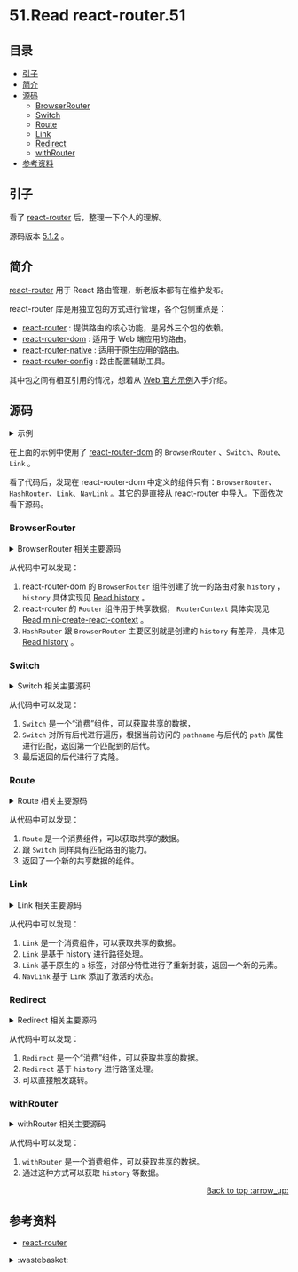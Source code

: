 # 51.Read react-router.51
## <a name="index"></a> 目录
- [引子](#start)
- [简介](#intro)
- [源码](#code)
  - [BrowserRouter](#browser-router)
  - [Switch](#switch)
  - [Route](#route)
  - [Link](#link)
  - [Redirect](#redirect)
  - [withRouter](#with-router)
- [参考资料](#reference)


## <a name="start"></a> 引子
看了 [react-router][url-github-1] 后，整理一下个人的理解。

源码版本 [5.1.2][url-github-2] 。

## <a name="intro"></a> 简介
[react-router][url-github-1] 用于 React 路由管理，新老版本都有在维护发布。

react-router 库是用独立包的方式进行管理，各个包侧重点是：
- [react-router][url-github-3] : 提供路由的核心功能，是另外三个包的依赖。
- [react-router-dom][url-github-4] : 适用于 Web 端应用的路由。
- [react-router-native][url-github-5] : 适用于原生应用的路由。
- [react-router-config][url-github-6] : 路由配置辅助工具。


其中包之间有相互引用的情况，想着从 [Web 官方示例][url-docs-1]入手介绍。

## <a name="code"></a> 源码

<details>
<summary>示例 </summary>

```js
import React from "react";
import {
  BrowserRouter as Router,
  Switch,
  Route,
  Link
} from "react-router-dom";

export default function App() {
  return (
    <Router>
      <div>
        <nav>
          <ul>
            <li>
              <Link to="/">Home</Link>
            </li>
            <li>
              <Link to="/about">About</Link>
            </li>
            <li>
              <Link to="/users">Users</Link>
            </li>
          </ul>
        </nav>

        {/* A <Switch> looks through its children <Route>s and
            renders the first one that matches the current URL. */}
        <Switch>
          <Route path="/about">
            <About />
          </Route>
          <Route path="/users">
            <Users />
          </Route>
          <Route path="/">
            <Home />
          </Route>
        </Switch>
      </div>
    </Router>
  );
}

function Home() {
  return <h2>Home</h2>;
}

function About() {
  return <h2>About</h2>;
}

function Users() {
  return <h2>Users</h2>;
}
```

</details>

在上面的示例中使用了 [react-router-dom][url-github-4] 的 `BrowserRouter` 、`Switch`、`Route`、`Link` 。

看了代码后，发现在 react-router-dom 中定义的组件只有：`BrowserRouter`、`HashRouter`、`Link`、`NavLink` 。其它的是直接从 react-router 中导入。下面依次看下源码。

### <a name="browser-router"></a> BrowserRouter

<details>
<summary>BrowserRouter 相关主要源码</summary>

```js
// BrowserRouter.js 主要代码
import React from "react";
import { Router } from "react-router";
import { createBrowserHistory as createHistory } from "history";
class BrowserRouter extends React.Component {
  history = createHistory(this.props);

  render() {
    return <Router history={this.history} children={this.props.children} />;
  }
}
export default BrowserRouter;
```

```js
// react-router 的 Router 组件主要代码
import React from "react";
import RouterContext from "./RouterContext";

class Router extends React.Component {
  static computeRootMatch(pathname) {
    return { path: "/", url: "/", params: {}, isExact: pathname === "/" };
  }

  constructor(props) {
    super(props);

    this.state = {
      location: props.history.location
    };

    // This is a bit of a hack. We have to start listening for location
    // changes here in the constructor in case there are any <Redirect>s
    // on the initial render. If there are, they will replace/push when
    // they mount and since cDM fires in children before parents, we may
    // get a new location before the <Router> is mounted.
    this._isMounted = false;
    this._pendingLocation = null;

    if (!props.staticContext) {
      this.unlisten = props.history.listen(location => {
        if (this._isMounted) {
          this.setState({ location });
        } else {
          this._pendingLocation = location;
        }
      });
    }
  }

  componentDidMount() {
    this._isMounted = true;

    if (this._pendingLocation) {
      this.setState({ location: this._pendingLocation });
    }
  }

  componentWillUnmount() {
    if (this.unlisten) this.unlisten();
  }

  render() {
    return (
      <RouterContext.Provider
        children={this.props.children || null}
        value={{
          history: this.props.history,
          location: this.state.location,
          match: Router.computeRootMatch(this.state.location.pathname),
          staticContext: this.props.staticContext
        }}
      />
    );
  }
}

export default Router;

```

</details>

从代码中可以发现：
1. react-router-dom 的 `BrowserRouter` 组件创建了统一的路由对象 `history` ， `history` 具体实现见 [Read history][url-blog-42] 。
2. react-router 的 `Router` 组件用于共享数据， `RouterContext` 具体实现见 [Read mini-create-react-context][url-blog-42] 。
3. `HashRouter` 跟 `BrowserRouter` 主要区别就是创建的 `history` 有差异，具体见 [Read history][url-blog-42] 。


### <a name="switch"></a> Switch
<details>
<summary>Switch 相关主要源码</summary>

```js
// Switch.js 主要代码
import React from "react";
import RouterContext from "./RouterContext";
import matchPath from "./matchPath"; // 路径匹配

/**
 * The public API for rendering the first <Route> that matches.
 */
class Switch extends React.Component {
  render() {
    return (
      <RouterContext.Consumer>
        {context => {
          invariant(context, "You should not use <Switch> outside a <Router>");

          const location = this.props.location || context.location;

          let element, match;

          // We use React.Children.forEach instead of React.Children.toArray().find()
          // here because toArray adds keys to all child elements and we do not want
          // to trigger an unmount/remount for two <Route>s that render the same
          // component at different URLs.
          React.Children.forEach(this.props.children, child => {
            if (match == null && React.isValidElement(child)) {
              element = child;

              const path = child.props.path || child.props.from;

              match = path
                ? matchPath(location.pathname, { ...child.props, path })
                : context.match;
            }
          });

          return match
            ? React.cloneElement(element, { location, computedMatch: match })
            : null;
        }}
      </RouterContext.Consumer>
    );
  }
}

export default Switch;

```

</details>

从代码中可以发现：
1. `Switch` 是一个“消费”组件，可以获取共享的数据，
2. `Switch` 对所有后代进行遍历，根据当前访问的 `pathname` 与后代的 `path` 属性进行匹配，返回第一个匹配到的后代。
3. 最后返回的后代进行了克隆。


### <a name="route"></a> Route

<details>
<summary>Route 相关主要源码</summary>

```js
import React from "react";
import RouterContext from "./RouterContext";
import matchPath from "./matchPath";

/**
 * The public API for matching a single path and rendering.
 */
class Route extends React.Component {
  render() {
    return (
      <RouterContext.Consumer>
        {context => {
          invariant(context, "You should not use <Route> outside a <Router>");

          const location = this.props.location || context.location;
          const match = this.props.computedMatch
            ? this.props.computedMatch // <Switch> already computed the match for us
            : this.props.path
            ? matchPath(location.pathname, this.props)
            : context.match;

          const props = { ...context, location, match };

          let { children, component, render } = this.props;

          // Preact uses an empty array as children by
          // default, so use null if that's the case.
          if (Array.isArray(children) && children.length === 0) {
            children = null;
          }

          return (
            <RouterContext.Provider value={props}>
              {props.match
                ? children
                  ? typeof children === "function"
                    ? __DEV__
                      ? evalChildrenDev(children, props, this.props.path)
                      : children(props)
                    : children
                  : component
                  ? React.createElement(component, props)
                  : render
                  ? render(props)
                  : null
                : typeof children === "function"
                ? __DEV__
                  ? evalChildrenDev(children, props, this.props.path)
                  : children(props)
                : null}
            </RouterContext.Provider>
          );
        }}
      </RouterContext.Consumer>
    );
  }
}

export default Route;

```

</details>

从代码中可以发现：
1. `Route` 是一个消费组件，可以获取共享的数据。
2. 跟 `Switch` 同样具有匹配路由的能力。
3. 返回了一个新的共享数据的组件。


### <a name="link"></a> Link

<details>
<summary>Link 相关主要源码</summary>

```js
import React from "react";
import { __RouterContext as RouterContext } from "react-router";
import { resolveToLocation, normalizeToLocation } from "./utils/locationUtils";

// React 15 compat
const forwardRefShim = C => C;
let { forwardRef } = React;
if (typeof forwardRef === "undefined") {
  forwardRef = forwardRefShim;
}

function isModifiedEvent(event) {
  return !!(event.metaKey || event.altKey || event.ctrlKey || event.shiftKey);
}

const LinkAnchor = forwardRef(
  (
    {
      innerRef, // TODO: deprecate
      navigate,
      onClick,
      ...rest
    },
    forwardedRef
  ) => {
    const { target } = rest;

    let props = {
      ...rest,
      onClick: event => {
        try {
          if (onClick) onClick(event);
        } catch (ex) {
          event.preventDefault();
          throw ex;
        }

        if (
          !event.defaultPrevented && // onClick prevented default
          event.button === 0 && // ignore everything but left clicks
          (!target || target === "_self") && // let browser handle "target=_blank" etc.
          !isModifiedEvent(event) // ignore clicks with modifier keys
        ) {
          event.preventDefault();
          navigate();
        }
      }
    };

    // React 15 compat
    if (forwardRefShim !== forwardRef) {
      props.ref = forwardedRef || innerRef;
    } else {
      props.ref = innerRef;
    }

    return <a {...props} />;
  }
);


/**
 * The public API for rendering a history-aware <a>.
 */
const Link = forwardRef(
  (
    {
      component = LinkAnchor,
      replace,
      to,
      innerRef, // TODO: deprecate
      ...rest
    },
    forwardedRef
  ) => {
    return (
      <RouterContext.Consumer>
        {context => {
          invariant(context, "You should not use <Link> outside a <Router>");

          const { history } = context;

          const location = normalizeToLocation(
            resolveToLocation(to, context.location),
            context.location
          );

          const href = location ? history.createHref(location) : "";
          const props = {
            ...rest,
            href,
            navigate() {
              const location = resolveToLocation(to, context.location);
              const method = replace ? history.replace : history.push;

              method(location);
            }
          };

          // React 15 compat
          if (forwardRefShim !== forwardRef) {
            props.ref = forwardedRef || innerRef;
          } else {
            props.innerRef = innerRef;
          }

          return React.createElement(component, props);
        }}
      </RouterContext.Consumer>
    );
  }
);


export default Link;

```

</details>

从代码中可以发现：
1. `Link` 是一个消费组件，可以获取共享的数据。
2. `Link` 是基于 history 进行路径处理。
3. `Link` 基于原生的 `a` 标签，对部分特性进行了重新封装，返回一个新的元素。
4. `NavLink` 基于 `Link` 添加了激活的状态。


### <a name="redirect"></a> Redirect

<details>
<summary>Redirect 相关主要源码</summary>

```js
import React from "react";
import { createLocation, locationsAreEqual } from "history";

import Lifecycle from "./Lifecycle";
import RouterContext from "./RouterContext";
import generatePath from "./generatePath";

/**
 * The public API for navigating programmatically with a component.
 */
function Redirect({ computedMatch, to, push = false }) {
  return (
    <RouterContext.Consumer>
      {context => {
        invariant(context, "You should not use <Redirect> outside a <Router>");

        const { history, staticContext } = context;

        const method = push ? history.push : history.replace;
        const location = createLocation(
          computedMatch
            ? typeof to === "string"
              ? generatePath(to, computedMatch.params)
              : {
                  ...to,
                  pathname: generatePath(to.pathname, computedMatch.params)
                }
            : to
        );

        // When rendering in a static context,
        // set the new location immediately.
        if (staticContext) {
          method(location);
          return null;
        }

        return (
          <Lifecycle
            onMount={() => {
              method(location);
            }}
            onUpdate={(self, prevProps) => {
              const prevLocation = createLocation(prevProps.to);
              if (
                !locationsAreEqual(prevLocation, {
                  ...location,
                  key: prevLocation.key
                })
              ) {
                method(location);
              }
            }}
            to={to}
          />
        );
      }}
    </RouterContext.Consumer>
  );
}


export default Redirect;

```

```js
import React from "react";

class Lifecycle extends React.Component {
  componentDidMount() {
    if (this.props.onMount) this.props.onMount.call(this, this);
  }

  componentDidUpdate(prevProps) {
    if (this.props.onUpdate) this.props.onUpdate.call(this, this, prevProps);
  }

  componentWillUnmount() {
    if (this.props.onUnmount) this.props.onUnmount.call(this, this);
  }

  render() {
    return null;
  }
}

export default Lifecycle;

```
</details>

从代码中可以发现：
1. `Redirect` 是一个“消费”组件，可以获取共享的数据。
2. `Redirect` 基于 `history` 进行路径处理。
3. 可以直接触发跳转。

### <a name="with-router"></a> withRouter

<details>
<summary>withRouter 相关主要源码</summary>


```js
import React from "react";
import RouterContext from "./RouterContext";
import hoistStatics from "hoist-non-react-statics"; // 拷贝静态方法

/**
 * A public higher-order component to access the imperative API
 */
function withRouter(Component) {
  const displayName = `withRouter(${Component.displayName || Component.name})`;
  const C = props => {
    const { wrappedComponentRef, ...remainingProps } = props;

    return (
      <RouterContext.Consumer>
        {context => {
          invariant(
            context,
            `You should not use <${displayName} /> outside a <Router>`
          );
          return (
            <Component
              {...remainingProps}
              {...context}
              ref={wrappedComponentRef}
            />
          );
        }}
      </RouterContext.Consumer>
    );
  };

  C.displayName = displayName;
  C.WrappedComponent = Component;

  return hoistStatics(C, Component);
}

export default withRouter;

```

</details>

从代码中可以发现：
1. `withRouter` 是一个消费组件，可以获取共享的数据。
2. 通过这种方式可以获取 `history` 等数据。

<div align="right"><a href="#index">Back to top :arrow_up:</a></div>



## <a name="reference"></a> 参考资料
- [react-router][url-github-1]

[url-base]:https://xxholic.github.io/blog/draft

[url-github-1]:https://github.com/ReactTraining/react-router
[url-github-2]:https://github.com/ReactTraining/react-router/releases
[url-github-3]:https://github.com/ReactTraining/react-router/tree/master/packages/react-router
[url-github-4]:https://github.com/ReactTraining/react-router/tree/master/packages/react-router-dom
[url-github-5]:https://github.com/ReactTraining/react-router/tree/master/packages/react-router-native
[url-github-6]:https://github.com/ReactTraining/react-router/tree/master/packages/react-router-config
[url-docs-1]:https://reacttraining.com/react-router/web/guides/quick-start

[url-blog-42]:https://github.com/XXHolic/blog/issues/42
[url-blog-50]:https://github.com/XXHolic/blog/issues/50




<details>
<summary>:wastebasket:</summary>


![51-poster][url-local-poster]

</details>

[url-local-poster]:./images/51/poster.jpg
